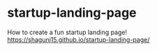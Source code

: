# startup-landing-page
How to create a fun startup landing page!
https://shagunj15.github.io/startup-landing-page/
